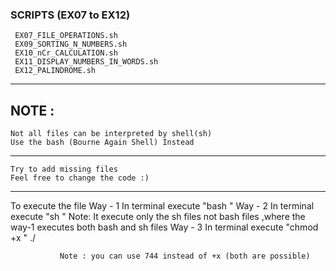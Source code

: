 <h3>SCRIPTS (EX07 to EX12)</h3>

     EX07_FILE_OPERATIONS.sh
     EX09_SORTING_N_NUMBERS.sh
     EX10_nCr_CALCULATION.sh
     EX11_DISPLAY_NUMBERS_IN_WORDS.sh
     EX12_PALINDROME.sh

<hr></hr>
<h2>NOTE : </h2>
  
    Not all files can be interpreted by shell(sh)
    Use the bash (Bourne Again Shell) Instead

<hr></hr>
    
    Try to add missing files
    Feel free to change the code :)

<hr></hr>
     To execute the file 
          Way - 1 
               In terminal execute  "bash <filename.sh>" 
          Way - 2
               In terminal execute "sh <filename.sh>"
               Note: It execute only the sh files not bash files ,where the way-1 executes both bash and sh files
          Way - 3
               In terminal execute "chmod +x <filename.sh>"
               ./<filename.sh>
               
               Note : you can use 744 instead of +x (both are possible)

